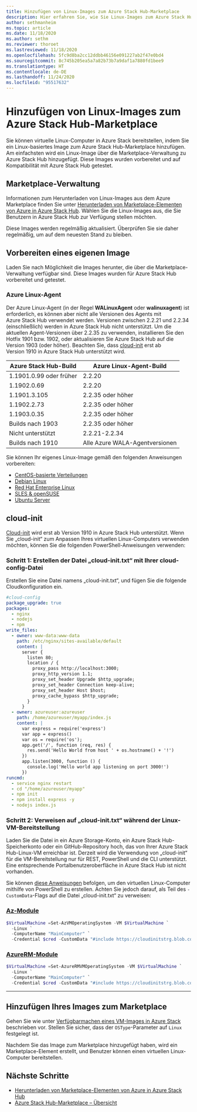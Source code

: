 ```yaml
---
title: Hinzufügen von Linux-Images zum Azure Stack Hub-Marketplace
description: Hier erfahren Sie, wie Sie Linux-Images zum Azure Stack Hub-Marketplace hinzufügen.
author: sethmanheim
ms.topic: article
ms.date: 11/18/2020
ms.author: sethm
ms.reviewer: thoroet
ms.lastreviewed: 11/18/2020
ms.openlocfilehash: 5fc9d8ba2cc12ddbb46156e091227ab2f47e0bd4
ms.sourcegitcommit: 8c745b205ea5a7a82b73b7a9daf1a7880fd1bee9
ms.translationtype: HT
ms.contentlocale: de-DE
ms.lasthandoff: 11/24/2020
ms.locfileid: "95517632"
---
```

# <a name="add-linux-images-to-the-azure-stack-hub-marketplace"></a>Hinzufügen von Linux-Images zum Azure Stack Hub-Marketplace

Sie können virtuelle Linux-Computer in Azure Stack bereitstellen, indem Sie ein Linux-basiertes Image zum Azure Stack Hub-Marketplace hinzufügen. Am einfachsten wird ein Linux-Image über die Marketplace-Verwaltung zu Azure Stack Hub hinzugefügt. Diese Images wurden vorbereitet und auf Kompatibilität mit Azure Stack Hub getestet.

## <a name="marketplace-management"></a>Marketplace-Verwaltung

Informationen zum Herunterladen von Linux-Images aus dem Azure Marketplace finden Sie unter [Herunterladen von Marketplace-Elementen von Azure in Azure Stack Hub](azure-stack-download-azure-marketplace-item.md). Wählen Sie die Linux-Images aus, die Sie Benutzern in Azure Stack Hub zur Verfügung stellen möchten.

Diese Images werden regelmäßig aktualisiert. Überprüfen Sie sie daher regelmäßig, um auf dem neuesten Stand zu bleiben.

## <a name="prepare-your-own-image"></a>Vorbereiten eines eigenen Image

Laden Sie nach Möglichkeit die Images herunter, die über die Marketplace-Verwaltung verfügbar sind. Diese Images wurden für Azure Stack Hub vorbereitet und getestet.

### <a name="azure-linux-agent"></a>Azure Linux-Agent

Der Azure Linux-Agent (in der Regel **WALinuxAgent** oder **walinuxagent**) ist erforderlich, es können aber nicht alle Versionen des Agents mit Azure Stack Hub verwendet werden. Versionen zwischen 2.2.21 und 2.2.34 (einschließlich) werden in Azure Stack Hub nicht unterstützt. Um die aktuellen Agent-Versionen über 2.2.35 zu verwenden, installieren Sie den Hotfix 1901 bzw. 1902, oder aktualisieren Sie Azure Stack Hub auf die Version 1903 (oder höher). Beachten Sie, dass [cloud-init](https://cloud-init.io/) erst ab Version 1910 in Azure Stack Hub unterstützt wird.

| Azure Stack Hub-Build | Azure Linux-Agent-Build |
| ------------- | ------------- |
| 1.1901.0.99 oder früher | 2.2.20 |
| 1.1902.0.69  | 2.2.20  |
|  1.1901.3.105   | 2.2.35 oder höher |
| 1.1902.2.73  | 2.2.35 oder höher |
| 1.1903.0.35  | 2.2.35 oder höher |
| Builds nach 1903 | 2.2.35 oder höher |
| Nicht unterstützt | 2.2.21-2.2.34 |
| Builds nach 1910 | Alle Azure WALA-Agentversionen|

Sie können Ihr eigenes Linux-Image gemäß den folgenden Anweisungen vorbereiten:

* [CentOS-basierte Verteilungen](/azure/virtual-machines/linux/create-upload-centos?toc=%2fazure%2fvirtual-machines%2flinux%2ftoc.json)
* [Debian Linux](/azure/virtual-machines/linux/debian-create-upload-vhd?toc=%2fazure%2fvirtual-machines%2flinux%2ftoc.json)
* [Red Hat Enterprise Linux](azure-stack-redhat-create-upload-vhd.md)
* [SLES &amp; openSUSE](/azure/virtual-machines/linux/suse-create-upload-vhd?toc=%2fazure%2fvirtual-machines%2flinux%2ftoc.json)
* [Ubuntu Server](/azure/virtual-machines/linux/create-upload-ubuntu?toc=%2fazure%2fvirtual-machines%2flinux%2ftoc.json)

## <a name="cloud-init"></a>cloud-init

[Cloud-init](https://cloud-init.io/) wird erst ab Version 1910 in Azure Stack Hub unterstützt. Wenn Sie „cloud-init“ zum Anpassen Ihres virtuellen Linux-Computers verwenden möchten, können Sie die folgenden PowerShell-Anweisungen verwenden:

### <a name="step-1-create-a-cloud-inittxt-file-with-your-cloud-config"></a>Schritt 1: Erstellen der Datei „cloud-init.txt“ mit Ihrer cloud-config-Datei

Erstellen Sie eine Datei namens „cloud-init.txt“, und fügen Sie die folgende Cloudkonfiguration ein.

```yaml
#cloud-config
package_upgrade: true
packages:
  - nginx
  - nodejs
  - npm
write_files:
  - owner: www-data:www-data
    path: /etc/nginx/sites-available/default
    content: |
      server {
        listen 80;
        location / {
          proxy_pass http://localhost:3000;
          proxy_http_version 1.1;
          proxy_set_header Upgrade $http_upgrade;
          proxy_set_header Connection keep-alive;
          proxy_set_header Host $host;
          proxy_cache_bypass $http_upgrade;
        }
      }
  - owner: azureuser:azureuser
    path: /home/azureuser/myapp/index.js
    content: |
      var express = require('express')
      var app = express()
      var os = require('os');
      app.get('/', function (req, res) {
        res.send('Hello World from host ' + os.hostname() + '!')
      })
      app.listen(3000, function () {
        console.log('Hello world app listening on port 3000!')
      })
runcmd:
  - service nginx restart
  - cd "/home/azureuser/myapp"
  - npm init
  - npm install express -y
  - nodejs index.js
  ```
  
### <a name="step-2-reference-cloud-inittxt-during-the-linux-vm-deployment"></a>Schritt 2: Verweisen auf „cloud-init.txt“ während der Linux-VM-Bereitstellung

Laden Sie die Datei in ein Azure Storage-Konto, ein Azure Stack Hub-Speicherkonto oder ein GitHub-Repository hoch, das von Ihrer Azure Stack Hub-Linux-VM erreichbar ist.
Derzeit wird die Verwendung von „cloud-init“ für die VM-Bereitstellung nur für REST, PowerShell und die CLI unterstützt. Eine entsprechende Portalbenutzeroberfläche in Azure Stack Hub ist nicht vorhanden.

Sie können [diese Anweisungen](../user/azure-stack-quick-create-vm-linux-powershell.md) befolgen, um den virtuellen Linux-Computer mithilfe von PowerShell zu erstellen. Achten Sie jedoch darauf, als Teil des `-CustomData`-Flags auf die Datei „cloud-init.txt“ zu verweisen:

### <a name="az-modules"></a>[Az-Module](#tab/az)

```powershell
$VirtualMachine =Set-AzVMOperatingSystem -VM $VirtualMachine `
  -Linux `
  -ComputerName "MainComputer" `
  -Credential $cred -CustomData "#include https://cloudinitstrg.blob.core.windows.net/strg/cloud-init.txt"
```
### <a name="azurerm-modules"></a>[AzureRM-Module](#tab/azurerm)

```powershell
$VirtualMachine =Set-AzureRMVMOperatingSystem -VM $VirtualMachine `
  -Linux `
  -ComputerName "MainComputer" `
  -Credential $cred -CustomData "#include https://cloudinitstrg.blob.core.windows.net/strg/cloud-init.txt"
```
---

## <a name="add-your-image-to-marketplace"></a>Hinzufügen Ihres Images zum Marketplace

Gehen Sie wie unter [Verfügbarmachen eines VM-Images in Azure Stack](azure-stack-add-vm-image.md) beschrieben vor. Stellen Sie sicher, dass der `OSType`-Parameter auf `Linux` festgelegt ist.

Nachdem Sie das Image zum Marketplace hinzugefügt haben, wird ein Marketplace-Element erstellt, und Benutzer können einen virtuellen Linux-Computer bereitstellen.

## <a name="next-steps"></a>Nächste Schritte

* [Herunterladen von Marketplace-Elementen von Azure in Azure Stack Hub](azure-stack-download-azure-marketplace-item.md)
* [Azure Stack Hub-Marketplace – Übersicht](azure-stack-marketplace.md)
